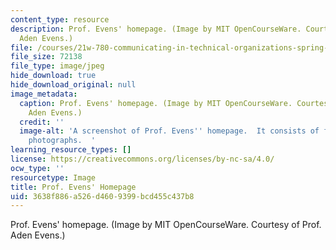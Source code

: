 ```yaml
---
content_type: resource
description: Prof. Evens' homepage. (Image by MIT OpenCourseWare. Courtesy of Prof.
  Aden Evens.)
file: /courses/21w-780-communicating-in-technical-organizations-spring-2005/3638f886a526d4609399bcd455c437b8_21w-780s05.jpg
file_size: 72138
file_type: image/jpeg
hide_download: true
hide_download_original: null
image_metadata:
  caption: Prof. Evens' homepage. (Image by MIT OpenCourseWare. Courtesy of Prof.
    Aden Evens.)
  credit: ''
  image-alt: 'A screenshot of Prof. Evens'' homepage.  It consists of four individual
    photographs.  '
learning_resource_types: []
license: https://creativecommons.org/licenses/by-nc-sa/4.0/
ocw_type: ''
resourcetype: Image
title: Prof. Evens' Homepage
uid: 3638f886-a526-d460-9399-bcd455c437b8
---
```

Prof. Evens' homepage. (Image by MIT OpenCourseWare. Courtesy of Prof. Aden Evens.)
